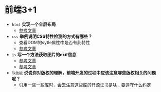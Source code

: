 # 前端3+1
- `html`     **实现一个全屏布局**
    - [参考文章](https://www.cnblogs.com/xiaohuochai/p/5458068.html)
- `css`      **举例说明CSS特性检测的方式有哪些？**
    - 查看DOM的sytle属性中是否有此特性
    - [参考文章](https://blog.csdn.net/weixin_33958366/article/details/89079381)
- `js`    **写一个方法获取图片的exif信息**
    - [参考文章](https://stackoverflow.com/questions/7584794/)
    - [参考文章](https://www.cnblogs.com/suyuanli/p/8168407.html)
- `软技能`   **说说你对版权的理解，前端开发的过程中应该注意哪些版权相关的问题呢？**
    - 引用一些一些库时，会去注意这些库的开源证书是啥，要遵守什么约定